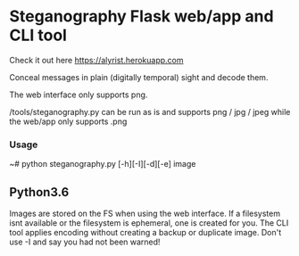 # Steganography Flask web/app and CLI tool

Check it out here https://alyrist.herokuapp.com

Conceal messages in plain (digitally temporal) sight and decode them.

The web interface only supports png.

/tools/steganography.py can be run as is and supports png / jpg / jpeg while the web/app only supports .png

### Usage

~# python steganography.py [-h][-I][-d][-e] image

## Python3.6

Images are stored on the FS when using the web interface.
If a filesystem isnt available or the filesystem is ephemeral, one is created for you.
The CLI tool applies encoding without creating a backup or duplicate image. Don't use -I and say you had not been warned!

